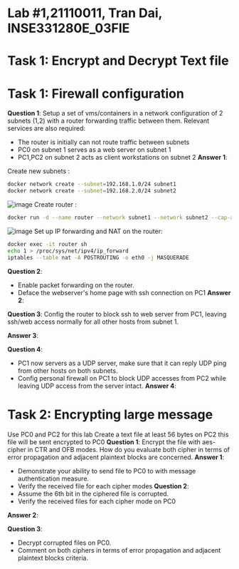 # Lab #1,21110011, Tran Dai, INSE331280E_03FIE
# Task 1: Encrypt and Decrypt Text file

# Task 1: Firewall configuration 
**Question 1**: 
Setup a set of vms/containers in a network configuration of 2 subnets (1,2) with a router forwarding traffic between them. Relevant services are also required:
- The router is initially can not route traffic between subnets
- PC0 on subnet 1 serves as a web server on subnet 1
- PC1,PC2 on subnet 2 acts as client workstations on subnet 2 
**Answer 1**:

Create new subnets : 
```sh
docker network create --subnet=192.168.1.0/24 subnet1
docker network create --subnet=192.168.2.0/24 subnet2
```
![image](https://github.com/user-attachments/assets/60fceb9b-5737-4373-803c-d84fd32bea5c)
Create router :
```sh
docker run -d --name router --network subnet1 --network subnet2 --cap-add=NET_ADMIN --privileged alpine sleep 3600
```
![image](https://github.com/user-attachments/assets/02cbac33-46ff-4749-b047-2ec6a392f1b0)
Set up IP forwarding and NAT on the router: 
```sh
docker exec -it router sh
echo 1 > /proc/sys/net/ipv4/ip_forward
iptables --table nat -A POSTROUTING -o eth0 -j MASQUERADE
```

**Question 2**:
- Enable packet forwarding on the router.
- Deface the webserver's home page with ssh connection on PC1
**Answer 2**:

**Question 3**:
  Config the router to block ssh to web server from PC1, leaving ssh/web access normally for all other hosts from subnet 1.   

**Answer 3**:

**Question 4**:
- PC1 now servers as a UDP server, make sure that it can reply UDP ping from other hosts on both subnets.
- Config personal firewall on PC1 to block UDP accesses from PC2 while leaving UDP access from the server intact.
**Answer 4**:


# Task 2: Encrypting large message 
Use PC0 and PC2 for this lab 
Create a text file at least 56 bytes on PC2 this file will be sent encrypted to PC0
**Question 1**:
Encrypt the file with aes-cipher in CTR and OFB modes. How do you evaluate both cipher in terms of error propagation and adjacent plaintext blocks are concerned. 
**Answer 1**:
- Demonstrate your ability to send file to PC0 to with message authentication measure.
- Verify the received file for each cipher modes
**Question 2**:
- Assume the 6th bit in the ciphered file is corrupted.
- Verify the received files for each cipher mode on PC0

**Answer 2**:

**Question 3**:
- Decrypt corrupted files on PC0.
- Comment on both ciphers in terms of error propagation and adjacent plaintext blocks criteria. 





